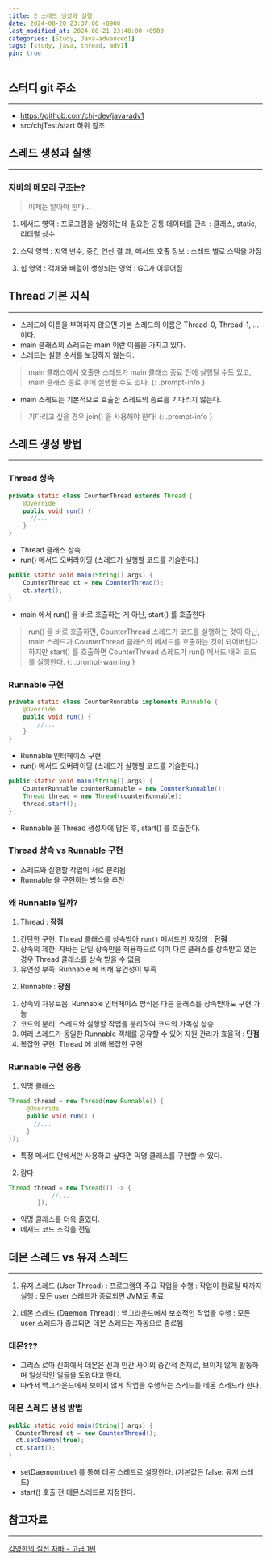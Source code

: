```yaml
---
title: 2 스레드 생성과 실행
date: 2024-08-20 23:37:00 +0900
last_modified_at: 2024-08-21 23:48:00 +0900
categories: [Study, Java-advanced1]
tags: [study, java, thread, adv1]
pin: true
---
```


## 스터디 git 주소
<hr />

- https://github.com/chj-dev/java-adv1
- src/chjTest/start 하위 참조

## 스레드 생성과 실행
<hr />

### 자바의 메모리 구조는?

> 이제는 알아야 한다...

1. 메서드 영역
: 프로그램을 실행하는데 필요한 공통 데이터를 관리
: 클래스, static, 리터럴 상수

2. 스택 영역
: 지역 변수, 중간 연산 결 과, 메서드 호출 정보
: 스레드 별로 스택을 가짐

3. 힙 영역
: 객체와 배열이 생성되는 영역
: GC가 이루어짐

## Thread 기본 지식
<hr />

- 스레드에 이름을 부여하지 않으면 기본 스레드의 이름은 Thread-0, Thread-1, ... 이다.
- main 클래스의 스레드는 main 이란 이름을 가지고 있다.
- 스레드는 실행 순서를 보장하지 않는다.

> main 클래스에서 호출한 스레드가 main 클래스 종료 전에 실행될 수도 있고, main 클래스 종료 후에 실행될 수도 있다.
{: .prompt-info }

- main 스레드는 기본적으로 호출한 스레드의 종료를 기다리지 않는다.

> 기다리고 싶을 경우 join() 을 사용해야 한다!
{: .prompt-info }

## 스레드 생성 방법
<hr />

### Thread 상속

```java
private static class CounterThread extends Thread {
    @Override
    public void run() {
      //...
    }
}
```
- Thread 클래스 상속
- run() 메서드 오버라이딩 (스레드가 실행할 코드를 기술한다.)

```java
public static void main(String[] args) {
    CounterThread ct = new CounterThread();
    ct.start();
}
```
- main 에서 run() 을 바로 호출하는 게 아닌, start() 를 호출한다.

> run() 을 바로 호출하면, CounterThread 스레드가 코드를 실행하는 것이 아닌, 
> main 스레드가 CounterThread 클래스의 메서드를 호출하는 것이 되어버린다. 
> 하지만 start() 를 호출하면 CounterThread 스레드가 run() 메서드 내의 코드를 실행한다.
{: .prompt-warning }

### Runnable 구현

```java
private static class CounterRunnable implements Runnable {
    @Override
    public void run() {
        //...
    }
}
```
- Runnable 인터페이스 구현
- run() 메서드 오버라이딩 (스레드가 실행할 코드를 기술한다.)

```java
public static void main(String[] args) {
    CounterRunnable counterRunnable = new CounterRunnable();
    Thread thread = new Thread(counterRunnable);
    thread.start();
}
```
- Runnable 을 Thread 생성자에 담은 후, start() 를 호출한다.

### Thread 상속 vs Runnable 구현

- 스레드와 실행할 작업이 서로 분리됨
- Runnable 을 구현하는 방식을 추천

### 왜 Runnable 일까?

1. Thread
: **장점**   
1) 간단한 구현: Thread 클래스를 상속받아 `run()` 메서드만 재정의
: **단점**   
1) 상속의 제한: 자바는 단일 상속만을 허용하므로 이미 다른 클래스를 상속받고 있는 경우 Thread 클래스를 상속 받을 수 없음    
2) 유연성 부족: Runnable 에 비해 유연성이 부족

2. Runnable
: **장점**   
1) 상속의 자유로움: Runnable 인터페이스 방식은 다른 클래스를 상속받아도 구현 가능   
2) 코드의 분리: 스레드와 실행할 작업을 분리하여 코드의 가독성 상승   
3) 여러 스레드가 동일한 Runnable 객체를 공유할 수 있어 자원 관리가 효율적
: **단점**   
1) 복잡한 구현: Thread 에 비해 복잡한 구현

### Runnable 구현 응용

1. 익명 클래스

```java
Thread thread = new Thread(new Runnable() {
     @Override
     public void run() {
       //...
     } 
});
```

- 특정 메서드 안에서만 사용하고 싶다면 익명 클래스를 구현할 수 있다.

2. 람다

```java
Thread thread = new Thread(() -> {
            //...
        });
```

- 익명 클래스를 더욱 줄였다.
- 메서드 코드 조각을 전달

## 데몬 스레드 vs 유저 스레드
<hr />

1. 유저 스레드 (User Thread)
: 프로그램의 주요 작업을 수행
: 작업이 완료될 때까지 실행
: 모든 user 스레드가 종료되면 JVM도 종료

2. 데몬 스레드 (Daemon Thread)
: 백그라운드에서 보조적인 작업을 수행
: 모든 user 스레드가 종료되면 데몬 스레드는 자동으로 종료됨

### 데몬???

- 그리스 로마 신화에서 데몬은 신과 인간 사이의 중간적 존재로, 보이지 않게 활동하며 일상적인 일들을 도왔다고 한다.
- 따라서 백그라운드에서 보이지 않게 작업을 수행하는 스레드를 데몬 스레드라 한다.

### 데몬 스레드 생성 방법

```java
public static void main(String[] args) {
  CounterThread ct = new CounterThread();
  ct.setDaemon(true);
  ct.start();
}
```

- setDaemon(true) 를 통해 데몬 스레드로 설정한다. (기본값은 false: 유저 스레드)
- start() 호출 전 데몬스레드로 지정한다.



## 참고자료
<hr />

[김영한의 실전 자바 - 고급 1편](https://www.inflearn.com/course/%EA%B9%80%EC%98%81%ED%95%9C%EC%9D%98-%EC%8B%A4%EC%A0%84-%EC%9E%90%EB%B0%94-%EA%B3%A0%EA%B8%89-1/dashboard)
